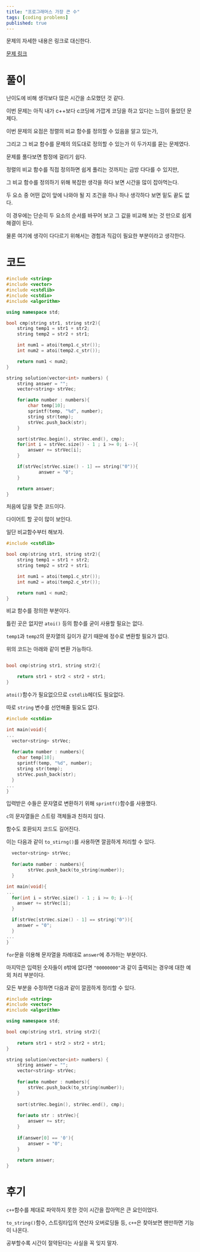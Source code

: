 ```yaml
---
title: "프로그래머스 가장 큰 수"
tags: [coding problems]
published: true
---
```

문제의 자세한 내용은 링크로 대신한다.

[문제 링크](https://programmers.co.kr/learn/courses/30/lessons/42746)

# 풀이

난이도에 비해 생각보다 많은 시간을 소모했던 것 같다.

이번 문제는 아직 내가 c++보다 c코딩에 가깝게 코딩을 하고 있다는 느낌이 들었던 문제다.

이번 문제의 요점은 정렬의 비교 함수를 정의할 수 있음을 알고 있는가,

그리고 그 비교 함수를 문제의 의도대로 정의할 수 있는가 이 두가지를 묻는 문제였다.

문제를 풀다보면 함정에 걸리기 쉽다.

정렬의 비교 함수를 직접 정의하면 쉽게 풀리는 것까지는 금방 다다를 수 있지만,

그 비교 함수를 정의하기 위해 복잡한 생각을 하다 보면 시간을 많이 잡아먹는다.

두 요소 중 어떤 값이 앞에 나와야 될 지 조건을 하나 하나 생각하다 보면 밑도 끝도 없다.

이 경우에는 단순히 두 요소의 순서를 바꾸어 보고 그 값을 비교해 보는 것 만으로 쉽게 해결이 된다.

물론 여기에 생각이 다다르기 위해서는 경험과 직감이 필요한 부분이라고 생각한다.

# 코드

```c++
#include <string>
#include <vector>
#include <cstdlib>
#include <cstdio>
#include <algorithm>

using namespace std;

bool cmp(string str1, string str2){
    string temp1 = str1 + str2;
    string temp2 = str2 + str1;

    int num1 = atoi(temp1.c_str());
    int num2 = atoi(temp2.c_str());

    return num1 < num2;
}

string solution(vector<int> numbers) {
    string answer = "";
    vector<string> strVec;

    for(auto number : numbers){
        char temp[10];
        sprintf(temp, "%d", number);
        string str(temp);
        strVec.push_back(str);
    }

    sort(strVec.begin(), strVec.end(), cmp);
    for(int i = strVec.size() - 1 ; i >= 0; i--){
        answer += strVec[i];
    }

    if(strVec[strVec.size() - 1] == string("0")){
            answer = "0";
    }

    return answer;
}
```

처음에 답을 맞춘 코드이다.

다이어트 할 곳이 많이 보인다.

일단 비교함수부터 해보자.

```c++
#include <cstdlib>

bool cmp(string str1, string str2){
    string temp1 = str1 + str2;
    string temp2 = str2 + str1;

    int num1 = atoi(temp1.c_str());
    int num2 = atoi(temp2.c_str());

    return num1 < num2;
}

```

비교 함수를 정의한 부분이다.

틀린 곳은 없지만 `atoi()` 등의 함수를 굳이 사용할 필요는 없다.

`temp1`과 `temp2`의 문자열의 길이가 같기 때문에 정수로 변환할 필요가 없다.

위의 코드는 아래와 같이 변환 가능하다.

```c++

bool cmp(string str1, string str2){

    return str1 + str2 < str2 + str1;
}

```

`atoi()`함수가 필요없으므로 `cstdlib`헤더도 필요없다.

따로 `string` 변수를 선언해줄 필요도 없다.

```c++
#include <cstdio>

int main(void){
...
  vector<string> strVec;
  
  for(auto number : numbers){
    char temp[10];
    sprintf(temp, "%d", number);
    string str(temp);
    strVec.push_back(str);
  }
...
}

```
입력받은 수들은 문자열로 변환하기 위해 `sprintf()`함수를 사용했다.

`c`의 문자열들은 스트링 객체들과 친하지 않다.

함수도 호환되지 코드도 길어진다.

이는 다음과 같이 `to_stirng()`를 사용하면 깔끔하게 처리할 수 있다.

```c++
  vector<string> strVec;
  
  for(auto number : numbers){
        strVec.push_back(to_string(number));
  }
```


```c++
int main(void){
...
  for(int i = strVec.size() - 1 ; i >= 0; i--){
    answer += strVec[i];
  }

  if(strVec[strVec.size() - 1] == string("0")){
    answer = "0";
  }
...
}
```
`for`문을 이용해 문자열을 차례대로 `answer`에 추가하는 부분이다.

마지막은 입력된 숫자들이 `0`밖에 없다면 `"00000000"`과 같이 출력되는 경우에 대한 예외 처리 부분이다.

모든 부분을 수정하면 다음과 같이 깔끔하게 정리할 수 있다.

```c++
#include <string>
#include <vector>
#include <algorithm>

using namespace std;

bool cmp(string str1, string str2){
    
    return str1 + str2 > str2 + str1;
}

string solution(vector<int> numbers) {
    string answer = "";
    vector<string> strVec;
    
    for(auto number : numbers){
        strVec.push_back(to_string(number));
    }
    
    sort(strVec.begin(), strVec.end(), cmp);
    
    for(auto str : strVec){
        answer += str;
    }
    
    if(answer[0] == '0'){
        answer = "0";
    }
    
    return answer;
}
```

# 후기

`c++`함수를 제대로 파악하지 못한 것이 시간을 잡아먹은 큰 요인이었다.

`to_string()`함수, 스트링타입의 연산자 오버로딩들 등, `c++`은 찾아보면 왠만하면 기능이 나온다.

공부할수록 시간이 절약된다는 사실을 꼭 잊지 말자. 

